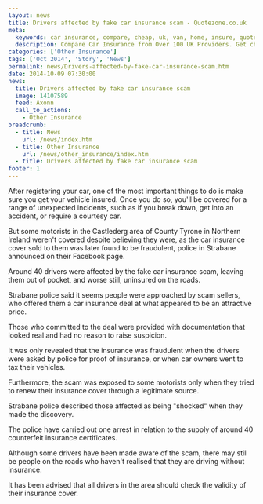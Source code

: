 ```yaml
---
layout: news
title: Drivers affected by fake car insurance scam - Quotezone.co.uk
meta:
  keywords: car insurance, compare, cheap, uk, van, home, insure, quotes, online, comparison, bike, loans, life
  description: Compare Car Insurance from Over 100 UK Providers. Get cheap quotes online now using our fast, free, secure comparison site
categories: ['Other Insurance']
tags: ['Oct 2014', 'Story', 'News']
permalink: news/Drivers-affected-by-fake-car-insurance-scam.htm
date: 2014-10-09 07:30:00
news:
  title: Drivers affected by fake car insurance scam
  image: 14107589
  feed: Axonn
  call_to_actions:
    - Other Insurance
breadcrumb:
  - title: News
    url: /news/index.htm
  - title: Other Insurance
    url: /news/other_insurance/index.htm
  - title: Drivers affected by fake car insurance scam
footer: 1
---
```


After registering your car, one of the most important things to do is make sure you get your vehicle insured. Once you do so, you&#39;ll be covered for a range of unexpected incidents, such as if you break down, get into an accident, or require a courtesy car.

But some motorists in the Castlederg area of County Tyrone in Northern Ireland weren&#39;t covered despite believing they were, as the car insurance cover sold to them was later found to be fraudulent, police in Strabane announced on their Facebook page.

Around 40 drivers were affected by the fake car insurance scam, leaving them out of pocket, and worse still, uninsured on the roads.

Strabane police said it seems people were approached by scam sellers, who offered them a car insurance deal at what appeared to be an attractive price.

Those who committed to the deal were provided with documentation that looked real and had no reason to raise suspicion.

It was only revealed that the insurance was fraudulent when the drivers were asked by police for proof of insurance, or when car owners went to tax their vehicles.

Furthermore, the scam was exposed to some motorists only when they tried to renew their insurance cover through a legitimate source.

Strabane police described those affected as being &quot;shocked&quot; when they made the discovery.

The police have carried out one arrest in relation to the supply of around 40 counterfeit insurance certificates.

Although some drivers have been made aware of the scam, there may still be people on the roads who haven&#39;t realised that they are driving without insurance.

It has been advised that all drivers in the area should check the validity of their insurance cover.
